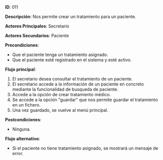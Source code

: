 **ID**: 011	

**Descripción**: Nos permite crear un tratamiento para un paciente.

**Actores Principales**: Secretario	

**Actores Secundarios**: Paciente

**Precondiciones**:

- Que el paciente tenga un tratamiento asignado.
- Que el paciente esté registrado en el sistema y esté activo.

**Flujo principal**:

1. El secretario desea consultar el tratamiento de un paciente.
2. El secretario accede a la información de un paciente en concreto mediante la funcionalidad de busqueda de paciente.
3. Accede a la opción de crear tratamiento médico.
4. Se accede a la opción "guardar" que nos permite guardar el tratamiento en un fichero.
5. Una vez guardado, se vuelve al menú principal.

**Postcondiciones**:

- Ninguna.

**Flujo alternativo**:

- Si el paciente no tiene tratamiento asignado, se mostrará un mensaje de error.
